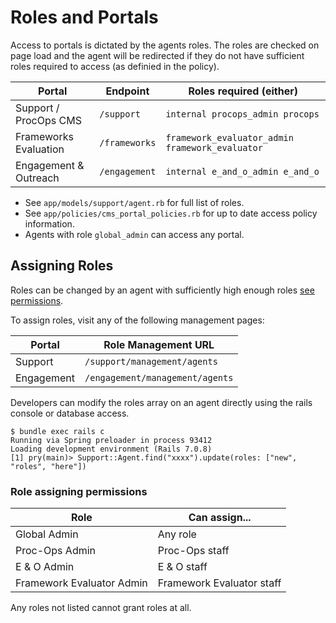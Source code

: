 # Roles and Portals

Access to portals is dictated by the agents roles. The roles are checked on page load and the agent will be redirected if they do not have sufficient roles required to access (as definied in the policy).

|Portal|Endpoint|Roles required (either)|
|-|-|-|
|Support / ProcOps CMS|`/support`|`internal procops_admin procops`|
|Frameworks Evaluation|`/frameworks`|`framework_evaluator_admin framework_evaluator`|
|Engagement & Outreach|`/engagement`|`internal e_and_o_admin e_and_o`|

- See `app/models/support/agent.rb` for full list of roles.
- See `app/policies/cms_portal_policies.rb` for up to date access policy information.
- Agents with role `global_admin` can access any portal.

## Assigning Roles

Roles can be changed by an agent with sufficiently high enough roles [see permissions](#role-assigning-permissions).

To assign roles, visit any of the following management pages:

|Portal|Role Management URL|
|-|-|
|Support|`/support/management/agents`|
|Engagement|`/engagement/management/agents`|

Developers can modify the roles array on an agent directly using the rails console or database access.

```
$ bundle exec rails c
Running via Spring preloader in process 93412
Loading development environment (Rails 7.0.8)
[1] pry(main)> Support::Agent.find("xxxx").update(roles: ["new", "roles", "here"])
```

### Role assigning permissions

|Role|Can assign...|
|-|-|
|Global Admin|Any role|
|Proc-Ops Admin|Proc-Ops staff|
|E & O Admin|E & O staff|
|Framework Evaluator Admin|Framework Evaluator staff|

Any roles not listed cannot grant roles at all.
